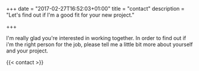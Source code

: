 +++
date = "2017-02-27T16:52:03+01:00"
title = "contact"
description = "Let's find out if I'm a good fit for your new project."

+++

<p>I'm really glad you're interested in working together. In order to find out if i'm the right person for the job, please tell me a little bit more about yourself and your project.</p>

{{< contact >}}
